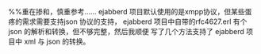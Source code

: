 %%重在掺和，慎重参考……
ejabberd 项目默认使用的是xmpp协议，但某些蛋疼的需求需要支持json 协议的支持，
ejabberd 项目中自带的rfc4627.erl 有个json 的解析和转换，但不够完整，然后我顺便
写了几个方法支持了 ejabberd 项目中 xml 与 json 的转换。 